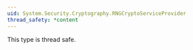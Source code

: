 ```yaml
---
uid: System.Security.Cryptography.RNGCryptoServiceProvider
thread_safety: *content
---
```


This type is thread safe.


